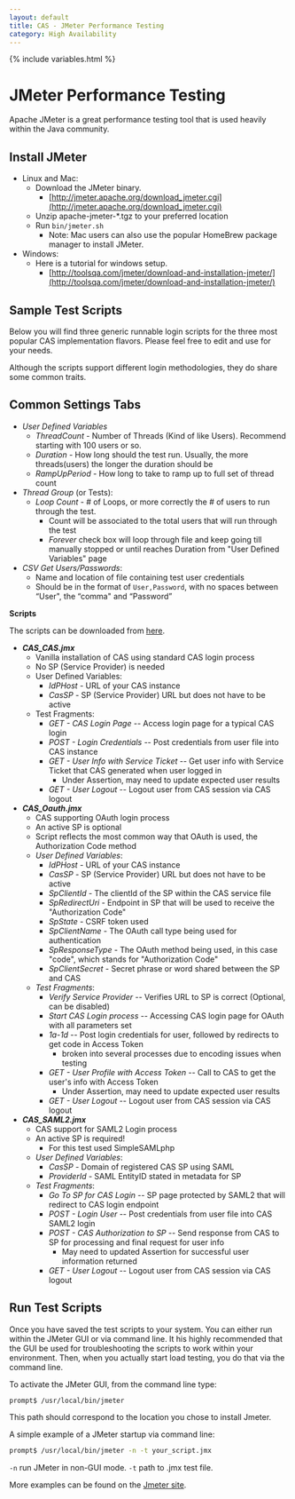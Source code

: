 ```yaml
---
layout: default
title: CAS - JMeter Performance Testing
category: High Availability
---
```


{% include variables.html %}

# JMeter Performance Testing

Apache JMeter is a great performance testing tool that is used heavily within the Java community.

## Install JMeter

* Linux and Mac:
  * Download the JMeter binary.
    * [http://jmeter.apache.org/download_jmeter.cgi](http://jmeter.apache.org/download_jmeter.cgi)
  * Unzip apache-jmeter-*.tgz to your preferred location
  * Run `bin/jmeter.sh`
    * Note: Mac users can also use the popular HomeBrew package manager to install JMeter.
* Windows:
  * Here is a tutorial for windows setup. 
    * [http://toolsqa.com/jmeter/download-and-installation-jmeter/](http://toolsqa.com/jmeter/download-and-installation-jmeter/)

## Sample Test Scripts

Below you will find three generic runnable login scripts for the three most popular CAS implementation flavors. Please feel free to edit and use for your needs.

Although the scripts support different login methodologies, they do share some common traits.

## Common Settings Tabs

* _User Defined Variables_
  * _ThreadCount_ - Number of Threads (Kind of like Users).  Recommend starting with 100 users or so.
  * _Duration_ -  How long should the test run.  Usually, the more threads(users) the longer the duration should be
  * _RampUpPeriod_ - How long to take to ramp up to full set of thread count
* _Thread Group_ (or Tests):
  * _Loop Count_ - # of Loops, or more correctly the # of users to run through the test.  
    * Count will be associated to the total users that will run through the test
    * _Forever_ check box will loop through file and keep going till manually stopped or until reaches Duration 
    from "User Defined Variables" page
* _CSV Get Users/Passwords_:
  * Name and location of file containing test user credentials
  * Should be in the format of `User,Password`, with no spaces between “User", the “comma" and “Password”

**Scripts**

The scripts can be downloaded from [here](https://github.com/apereo/cas/raw/master/etc/loadtests/).
  
* **_CAS_CAS.jmx_**
  * Vanilla installation of CAS using standard CAS login process
  * No SP (Service Provider) is needed
  * User Defined Variables:
    * _IdPHost_ - URL of your CAS instance
    * _CasSP_ - SP (Service Provider) URL but does not have to be active
  * Test Fragments:
    * _GET - CAS Login Page_ -- Access login page for a typical CAS login
    * _POST - Login Credentials_ -- Post credentials from user file into CAS instance
    * _GET - User Info with Service Ticket_ -- Get user info with Service Ticket that CAS generated when user logged in
      * Under Assertion, may need to update expected user results
    * _GET - User Logout_ -- Logout user from CAS session via CAS logout
* **_CAS_Oauth.jmx_**
  * CAS supporting OAuth login process
  * An active SP is optional
  * Script reflects the most common way that OAuth is used, the Authorization Code method
  * _User Defined Variables_:
    * _IdPHost_ - URL of your CAS instance
    * _CasSP_ - SP (Service Provider) URL but does not have to be active
    * _SpClientId_ - The clientId of the SP within the CAS service file
    * _SpRedirectUri_ - Endpoint in SP that will be used to receive the "Authorization Code"
    * _SpState_ - CSRF token used
    * _SpClientName_ - The OAuth call type being used for authentication
    * _SpResponseType_ - The OAuth method being used, in this case "code", which stands for "Authorization Code"
    * _SpClientSecret_ - Secret phrase or word shared between the SP and CAS
  * _Test Fragments_:
    * _Verify Service Provider_ -- Verifies URL to SP is correct (Optional, can be disabled)
    * _Start CAS Login process_ -- Accessing CAS login page for OAuth with all parameters set
    * _1a-1d_ -- Post login credentials for user, followed by redirects to get code in Access Token
      * broken into several processes due to encoding issues when testing
    * _GET - User Profile with Access Token_ -- Call to CAS to get the user's info with Access Token
      * Under Assertion, may need to update expected user results
    * _GET - User Logout_ -- Logout user from CAS session via CAS logout
* **_CAS_SAML2.jmx_**
  * CAS support for SAML2 Login process
  * An active SP is required!
    * For this test used SimpleSAMLphp
  * _User Defined Variables_:
    * _CasSP_ - Domain of registered CAS SP using SAML
    * _ProviderId_ - SAML EntityID stated in metadata for SP
  * _Test Fragments_:
    * _Go To SP for CAS Login_ -- SP page protected by SAML2 that will redirect to CAS login endpoint
    * _POST - Login User_ -- Post credentials from user file into CAS SAML2 login
    * _POST - CAS Authorization to SP_ -- Send response from CAS to SP for processing and final request for user info
      * May need to updated Assertion for successful user information returned
    * _GET - User Logout_ -- Logout user from CAS session via CAS logout

## Run Test Scripts

Once you have saved the test scripts to your system. You can either run within the JMeter
GUI or via command line. It his highly recommended that the GUI be used for 
troubleshooting the scripts to work within your environment. Then, when you actually start
load testing, you do that via the command line.

To activate the JMeter GUI, from the command line type:

```bash
prompt$ /usr/local/bin/jmeter
```

This path should correspond to the location you chose to install Jmeter.

A simple example of a JMeter startup via command line:

```bash
prompt$ /usr/local/bin/jmeter -n -t your_script.jmx
```

`-n` run JMeter in non-GUI mode.
`-t` path to .jmx test file.

More examples can be found on the [Jmeter site](http://jmeter.apache.org/usermanual/get-started.html#non_gui).
